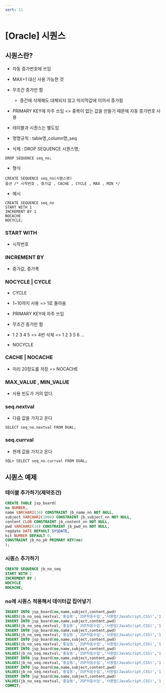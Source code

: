 ```yaml
---
sort: 11
---
```


# [Oracle] 시퀀스

## 시퀀스란?

- 자동 증가번호에 쓰임
- MAX+1 대신 사용 가능한 것
- 무조건 증가만 함 
  - 중간에 삭제해도 대체되지 않고 마지막값에 이어서 증가됨
- PRIMARY KEY에 자주 쓰임 => 중복이 없는 값을 만들기 때문에 자동 증가번호 사용

- 테이블과 시퀀스는 별도임

- 명명규칙 : table명_column명_seq

- 삭제 : DROP SEQUENCE 시퀀스명;

```
DROP SEQUENCE seq_no;
```

- 형식

```
CREATE SEQUENCE seq_no(시퀀스명)
옵션 /* 시작번호 , 증가값 , CACHE , CYCLE , MAX , MIN */
```

- 예시

```
CREATE SEQUENCE seq_no
START WITH 1
INCREMENT BY 1
NOCACHE
NOCYCLE;
```



### START WITH
- 시작번호

### INCREMENT BY
- 증가값, 증가폭

### NOCYCLE | CYCLE
- CYCLE
- 1~10까지 사용 => 1로 돌아옴
- PRIMARY KEY에 자주 쓰임
- 무조건 증가만 함 
- 1 2 3 4 5 => 4번 삭제 => 1 2 3 5 6 ...



- NOCYCLE


### CACHE | NOCACHE
- 미리 20정도를 저장 => NOCACHE

### MAX_VALUE , MIN_VALUE
- 사용 빈도가 거의 없다.

### seq.nextval
- 다음 값을 가지고 온다

```
SELECT seq_no.nextval FROM DUAL;
```

### seq.currval 
- 현재 값을 가지고 온다

```
SQL> SELECT seq_no.currval FROM DUAL;
```

## 시퀀스 예제

### 테이블 추가하기(제약조건)

```sql
CREATE TABLE jsp_board(
no NUMBER,
name VARCHAR2(34) CONSTRAINT jb_name_nn NOT NULL,
subject VARCHAR2(1000) CONSTRAINT jb_subject_nn NOT NULL,
content CLOB CONSTRAINT jb_content_nn NOT NULL,
pwd VARCHAR2(10) CONSTRAINT jb_pwd_nn NOT NULL,
regdate DATE DEFAULT SYSDATE,
hit NUMBER DEFAULT 0,
CONSTRAINT jb_no_pk PRIMARY KEY(no)
);
```

### 시퀀스 추가하기

```sql
CREATE SEQUENCE jb_no_seq
START WITH 1
INCREMENT BY 1
NOCYCLE 
NOCACHE;
```

### no에 시퀀스 적용해서 데이터값 집어넣기

```sql
INSERT INTO jsp_board(no,name,subject,content,pwd)
VALUES(jb_no_seq.nextval,'홍길동','JSP처음수업','사용법(JavaScript,CSS)','1234');
INSERT INTO jsp_board(no,name,subject,content,pwd)
VALUES(jb_no_seq.nextval,'홍길동','JSP처음수업','사용법(JavaScript,CSS)','1234');
INSERT INTO jsp_board(no,name,subject,content,pwd)
VALUES(jb_no_seq.nextval,'홍길동','JSP처음수업','사용법(JavaScript,CSS)','1234');
INSERT INTO jsp_board(no,name,subject,content,pwd)
VALUES(jb_no_seq.nextval,'홍길동','JSP처음수업','사용법(JavaScript,CSS)','1234');
INSERT INTO jsp_board(no,name,subject,content,pwd)
VALUES(jb_no_seq.nextval,'홍길동','JSP처음수업','사용법(JavaScript,CSS)','1234');
INSERT INTO jsp_board(no,name,subject,content,pwd)
VALUES(jb_no_seq.nextval,'홍길동','JSP처음수업','사용법(JavaScript,CSS)','1234');
INSERT INTO jsp_board(no,name,subject,content,pwd)
VALUES(jb_no_seq.nextval,'홍길동','JSP처음수업','사용법(JavaScript,CSS)','1234');
INSERT INTO jsp_board(no,name,subject,content,pwd)
VALUES(jb_no_seq.nextval,'홍길동','JSP처음수업','사용법(JavaScript,CSS)','1234');
COMMIT;
```

